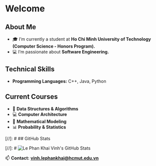 # Welcome

## About Me
- 🎓 I’m currently a student at **Ho Chi Minh University of Technology (Computer Science - Honors Program).**
- 💻 I’m passionate about **Software Engineering.**
## Technical Skills
- **Programming Languages:** C++, Java, Python
## Current Courses
- 📘 **Data Structures & Algorithms**
- 💻 **Computer Architecture**
- 🔢 **Mathematical Modeling**
- 📊 **Probability & Statistics**


[//]: # ## GitHub Stats


[//]: # ![Le Phan Khai Vinh's GitHub Stats](https://github-readme-stats.vercel.app/api?username=Hnivel&show_icons=true&theme=radical)


📫 **Contact:** **[vinh.lephankhai@hcmut.edu.vn](mailto:vinh.lephankhai@hcmut.edu.vn)**
